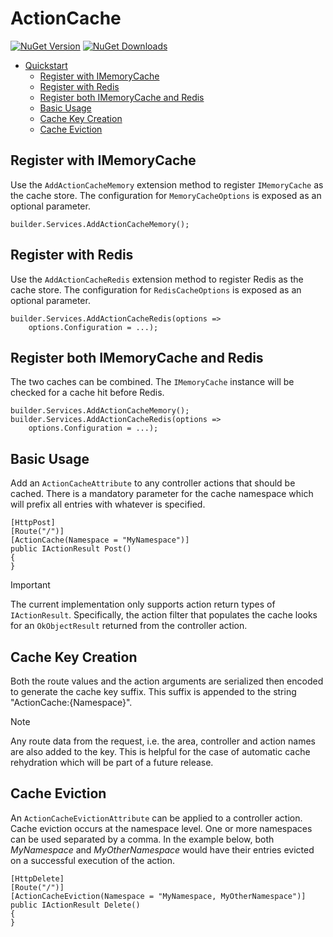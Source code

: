
# ActionCache

[![NuGet Version](https://img.shields.io/nuget/v/ActionCache.svg)](https://www.nuget.org/packages/ActionCache/) [![NuGet Downloads](https://img.shields.io/nuget/dt/ActionCache.svg)](https://www.nuget.org/packages/ActionCache/)

- [Quickstart](#quickstart)
    * [Register with IMemoryCache](#register-with-imemorycache)
    * [Register with Redis](#register-with-redis)
    * [Register both IMemoryCache and Redis](#register-both-imemorycache-and-redis)
    * [Basic Usage](#basic-usage)
    * [Cache Key Creation](#cache-key-creation)
    * [Cache Eviction](#cache-eviction)

## Register with IMemoryCache

Use the `AddActionCacheMemory` extension method to register `IMemoryCache` as the cache store. The configuration for `MemoryCacheOptions` is exposed as an optional parameter.

    builder.Services.AddActionCacheMemory();

## Register with Redis

Use the `AddActionCacheRedis` extension method to register Redis as the cache store. The configuration for `RedisCacheOptions` is exposed as an optional parameter.

    builder.Services.AddActionCacheRedis(options => 
        options.Configuration = ...);

## Register both IMemoryCache and Redis

The two caches can be combined. The `IMemoryCache` instance will be checked for a cache hit before Redis.

    builder.Services.AddActionCacheMemory();
    builder.Services.AddActionCacheRedis(options => 
        options.Configuration = ...);

## Basic Usage

Add an `ActionCacheAttribute` to any controller actions that should be cached. There is a mandatory parameter for the cache namespace which will prefix all entries with whatever is specified.

    [HttpPost]
    [Route("/")]
    [ActionCache(Namespace = "MyNamespace")]
    public IActionResult Post() 
    {
    }

> [!IMPORTANT]
> The current implementation only supports action return types of `IActionResult`. Specifically, the action filter that populates the cache looks for an `OkObjectResult` returned from the controller action.

## Cache Key Creation

Both the route values and the action arguments are serialized then encoded to generate the cache key suffix. This suffix is appended to the string "ActionCache:{Namespace}".

> [!NOTE]
> Any route data from the request, i.e. the area, controller and action names are also added to the key. This is helpful for the case of automatic cache rehydration which will be part of a future release.

## Cache Eviction

An `ActionCacheEvictionAttribute` can be applied to a controller action. Cache eviction occurs at the namespace level. One or more namespaces can be used separated by a comma. In the example below, both *MyNamespace* and *MyOtherNamespace* would have their entries evicted on a successful execution of the action.

    [HttpDelete]
    [Route("/")]
    [ActionCacheEviction(Namespace = "MyNamespace, MyOtherNamespace")]
    public IActionResult Delete()
    {
    }